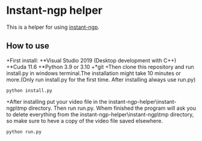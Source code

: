 # Instant-ngp helper
This is a helper for using [instant-ngp](https://github.com/NVlabs/instant-ngp).
## How to use
+First install:
+*Visual Studio 2019 (Desktop development with C++)
+*Cuda 11.6
+*Python 3.9 or 3.10
+*git
+Then clone this repository and run install.py in windows terminal.The installation might take 10 minutes or more.(Only run install.py for the first time. After installing always use run.py)
```
python install.py
```
+After installing put your video file in the instant-ngp-helper\instant-ngp\tmp directory. Then run run.py. Whem finished the program will ask you to delete everything from the instant-ngp-helper\instant-ngp\tmp directory, so make sure to heve a copy of the video file saved elsewhere. 
```
python run.py
```

